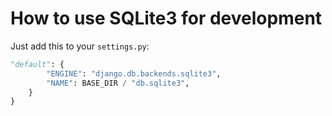 # How to use SQLite3 for development

Just add this to your `settings.py`:

```python
"default": {
        "ENGINE": "django.db.backends.sqlite3",
        "NAME": BASE_DIR / "db.sqlite3",
    }
}
```